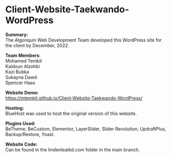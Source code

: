 # Client-Website-Taekwando-WordPress

**Summary:**\
The Algonquin Web Development Team developed this WordPress site for the client by December, 2022.

**Team Members**:\
Mohamed Temkit\
Kaldoun Alzohbi\
Kazi Bubka\
Sukayna Dawd\
Spencer Haas

**Website Demo:**\
https://mtemkit.github.io/Client-Website-Taekwando-WordPress/

**Hosting:**\
BlueHost was used to host the original version of this website.

**Plugins Used:**\
BeTheme, BeCustom, Elementor, LayerSlider, Slider Revolution, UpdraftPlus, Backup/Restore, Yoast.

**Website Code:**\
Can be found in the lindenleatkd.com folder in the main branch.
